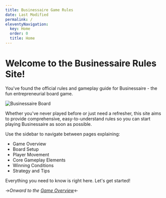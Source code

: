 ```yaml
---
title: Businessaire Game Rules
date: Last Modified
permalink: /
eleventyNavigation:
  key: Home
  order: 0
  title: Home
---
```


# Welcome to the Businessaire Rules Site!

You've found the official rules and gameplay guide for Businessaire - the fun entrepreneurial board game. 

![Businessaire Board](/ioard.jpg)

Whether you've never played before or just need a refresher, this site aims to provide comprehensive, easy-to-understand rules so you can start playing Businessaire as soon as possible. 

Use the sidebar to navigate between pages explaining:

- Game Overview
- Board Setup
- Player Movement  
- Core Gameplay Elements
- Winning Conditions
- Strategy and Tips

Everything you need to know is right here. Let's get started!

->*Onward to the [Game Overview](/game-overview)*<-